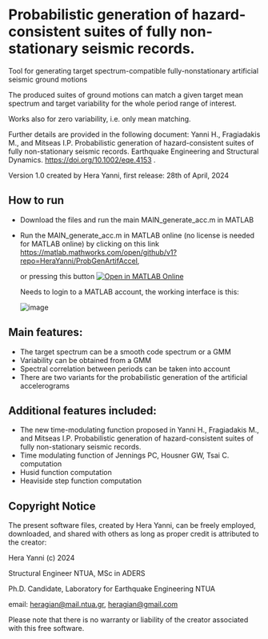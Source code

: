 # Probabilistic generation of hazard-consistent suites of fully non-stationary seismic records.

Tool for generating target spectrum-compatible fully-nonstationary artificial seismic ground motions 

The produced suites of ground motions can match a given target mean spectrum and target variability for the whole period range of interest.

Works also for zero variability, i.e. only mean matching.

Further details are provided in the following document:
Yanni H., Fragiadakis M., and Mitseas I.P. Probabilistic generation of hazard-consistent suites of fully non-stationary seismic records. Earthquake Engineering and Structural Dynamics. https://doi.org/10.1002/eqe.4153 .

Version 1.0 created by Hera Yanni, first release: 28th of April, 2024 

## How to run
*  Download the files and run the main MAIN_generate_acc.m in MATLAB
  
* Run the MAIN_generate_acc.m in MATLAB online (no license is needed for MATLAB online)
  by clicking on this link https://matlab.mathworks.com/open/github/v1?repo=HeraYanni/ProbGenArtifAccel,

  or pressing this button [![Open in MATLAB Online](https://www.mathworks.com/images/responsive/global/open-in-matlab-online.svg)](https://matlab.mathworks.com/open/github/v1?repo=HeraYanni/ProbGenArtifAccel)

  Needs to login to a MATLAB account, the working interface is this:

  ![image](https://github.com/HeraYanni/Propabilistic_generation_of_artificial_accelerograms/assets/159805439/7dea1e22-4074-4f56-8ba3-9f1e64136188)



## Main features:
* The target spectrum can be a smooth code spectrum or a GMM
* Variability can be obtained from a GMM
* Spectral correlation between periods can be taken into account
* There are two variants for the probabilistic generation of the artificial accelerograms

## Additional features included:
* The new time-modulating function proposed in Yanni H., Fragiadakis M., and Mitseas I.P. Probabilistic generation of hazard-consistent suites of fully non-stationary seismic records.
* Time modulating function of Jennings PC, Housner GW, Tsai C. computation 
* Husid function computation
* Heaviside step function computation


## Copyright Notice

The present software files, created by Hera Yanni, can be freely employed, downloaded, and shared with others as long as proper credit is attributed to the creator:

Hera Yanni (c) 2024

Structural Engineer NTUA, MSc in ADERS

Ph.D. Candidate, Laboratory for Earthquake Engineering NTUA

email: heragian@mail.ntua.gr, heragian@gmail.com 

Please note that there is no warranty or liability of the creator associated with this free software.
